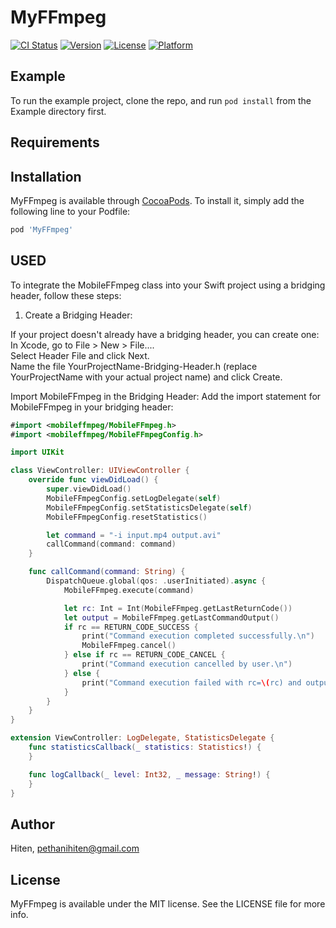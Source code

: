 # MyFFmpeg

[![CI Status](https://img.shields.io/travis/pethanihiten@gmail.com/MyFFmpeg.svg?style=flat)](https://travis-ci.org/pethanihiten@gmail.com/MyFFmpeg)
[![Version](https://img.shields.io/cocoapods/v/MyFFmpeg.svg?style=flat)](https://cocoapods.org/pods/MyFFmpeg)
[![License](https://img.shields.io/cocoapods/l/MyFFmpeg.svg?style=flat)](https://cocoapods.org/pods/MyFFmpeg)
[![Platform](https://img.shields.io/cocoapods/p/MyFFmpeg.svg?style=flat)](https://cocoapods.org/pods/MyFFmpeg)

## Example

To run the example project, clone the repo, and run `pod install` from the Example directory first.

## Requirements

## Installation

MyFFmpeg is available through [CocoaPods](https://cocoapods.org). To install
it, simply add the following line to your Podfile:

```ruby
pod 'MyFFmpeg'
```

## USED
To integrate the MobileFFmpeg class into your Swift project using a bridging header, follow these steps:

1. Create a Bridging Header:  

If your project doesn't already have a bridging header, you can create one:  
In Xcode, go to File > New > File....  
Select Header File and click Next.  
Name the file YourProjectName-Bridging-Header.h (replace YourProjectName with your actual project name) and click Create.  

Import MobileFFmpeg in the Bridging Header:
Add the import statement for MobileFFmpeg in your bridging header:

```swift
#import <mobileffmpeg/MobileFFmpeg.h>  
#import <mobileffmpeg/MobileFFmpegConfig.h>
```

```swift
import UIKit

class ViewController: UIViewController {
    override func viewDidLoad() {
        super.viewDidLoad()
        MobileFFmpegConfig.setLogDelegate(self)
        MobileFFmpegConfig.setStatisticsDelegate(self)
        MobileFFmpegConfig.resetStatistics()

        let command = "-i input.mp4 output.avi"
        callCommand(command: command)
    }

    func callCommand(command: String) {
        DispatchQueue.global(qos: .userInitiated).async {
            MobileFFmpeg.execute(command)

            let rc: Int = Int(MobileFFmpeg.getLastReturnCode())
            let output = MobileFFmpeg.getLastCommandOutput()
            if rc == RETURN_CODE_SUCCESS {
                print("Command execution completed successfully.\n")
                MobileFFmpeg.cancel()
            } else if rc == RETURN_CODE_CANCEL {
                print("Command execution cancelled by user.\n")
            } else {
                print("Command execution failed with rc=\(rc) and output=\(String(describing: output!)).\n")
            }
        }
    }
}

extension ViewController: LogDelegate, StatisticsDelegate {
    func statisticsCallback(_ statistics: Statistics!) {
    }

    func logCallback(_ level: Int32, _ message: String!) {
    }
}
```

## Author

Hiten, pethanihiten@gmail.com

## License
MyFFmpeg is available under the MIT license. See the LICENSE file for more info.
